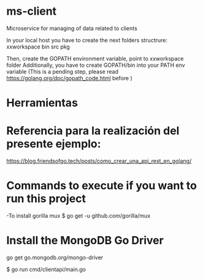 # ms-client
Microservice for  managing of data related to clients


In your local host you have to create the next folders structrure:
xxworkspace
    bin
    src
    pkg

Then, create the GOPATH environment variable, point to xxworkspace folder
Additionally, you  have to create  GOPATH/bin into your PATH env variable (This is a pending step, please read https://golang.org/doc/gopath_code.html before )
    

# Herramientas 

# Referencia para la realización del presente ejemplo:
https://blog.friendsofgo.tech/posts/como_crear_una_api_rest_en_golang/ 


# Commands to execute if you want to run this project
-To install gorilla mux
$ go get -u github.com/gorilla/mux

# Install the MongoDB Go Driver
go get go.mongodb.org/mongo-driver


$ go run cmd/clientapi/main.go
